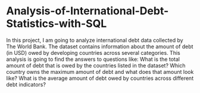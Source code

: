 # Analysis-of-International-Debt-Statistics-with-SQL
In this project, I am going to analyze international debt data collected by The World Bank. The dataset contains information about the amount of debt (in USD) owed by developing countries across several categories. This analysis is going to find the answers to questions like:  What is the total amount of debt that is owed by the countries listed in the dataset? Which country owns the maximum amount of debt and what does that amount look like? What is the average amount of debt owed by countries across different debt indicators?
